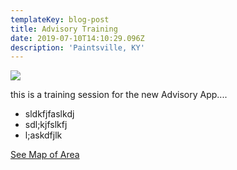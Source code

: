 ```yaml
---
templateKey: blog-post
title: Advisory Training
date: 2019-07-10T14:10:29.096Z
description: 'Paintsville, KY'
---
```

![](/img/logo.png)

this is a training session for the new Advisory App....

* sldkfjfaslkdj
* sdl;kjfslkfj
* l;askdfjlk

[See Map of Area](/map?layer=Advisory&feature=19)
